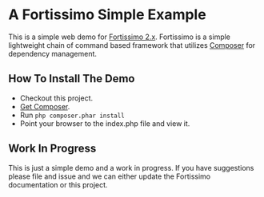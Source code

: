# A Fortissimo Simple Example
This is a simple web demo for [Fortissimo 2.x](https://github.com/technosophos/Fortissimo/tree/2.x). Fortissimo is a simple lightweight chain of command based framework that utilizes [Composer](http://getcomposer.org/) for dependency management.

## How To Install The Demo

* Checkout this project.
* [Get Composer](http://getcomposer.org/).
* Run `php composer.phar install`
* Point your browser to the index.php file and view it.

## Work In Progress
This is just a simple demo and a work in progress. If you have suggestions please file and issue and we can either update the Fortissimo documentation or this project.
